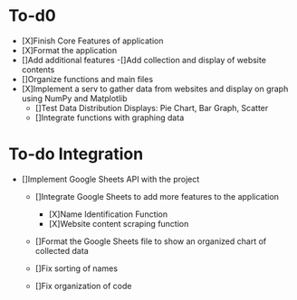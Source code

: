 # To-d0
- [X]Finish Core Features of application
- [X]Format the application
- []Add additional features
	-[]Add collection and display of website contents
- []Organize functions and main files
- [X]Implement a serv to gather data from websites and display on graph using NumPy and Matplotlib
	- []Test Data Distribution Displays: Pie Chart, Bar Graph, Scatter
	- []Integrate functions with graphing data


# To-do Integration
- []Implement Google Sheets API with the project
	- []Integrate Google Sheets to add more features to the application
		- [X]Name Identification Function
		- [X]Website content scraping function

	- []Format the Google Sheets file to show an organized chart of collected data
	- []Fix sorting of names
	- []Fix organization of code